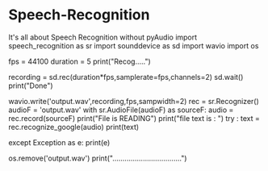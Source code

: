 # Speech-Recognition
It's all about Speech Recognition without pyAudio
import speech_recognition as sr
import sounddevice as sd
import wavio
import os

fps = 44100
duration = 5
print("Recog.....")

recording = sd.rec(duration*fps,samplerate=fps,channels=2)
sd.wait()
print("Done")

wavio.write('output.wav',recording,fps,sampwidth=2)
rec = sr.Recognizer()
audioF = 'output.wav'
with sr.AudioFile(audioF) as sourceF:
    audio = rec.record(sourceF)
    print("File is READING")
print("file text is : ")
try :
    text = rec.recognize_google(audio)
    print(text)

except Exception as e:
    print(e)

os.remove('output.wav')
print("..................................")
